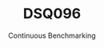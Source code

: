 ---
layout: docu
title: DSQ096
subtitle: Continuous Benchmarking
selected: TPC-DS
expanded: Benchmarking
benchmark: /individual_results/DSQ096.html
---
